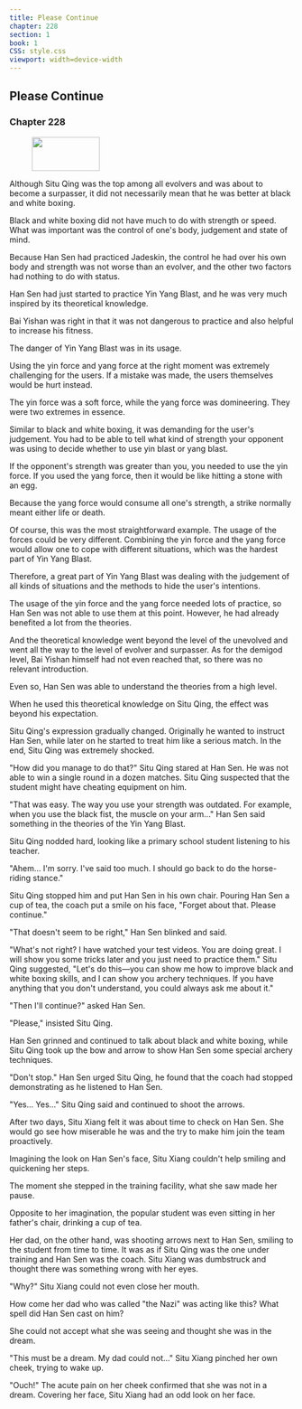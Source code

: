 ```yaml
---
title: Please Continue
chapter: 228
section: 1
book: 1
CSS: style.css
viewport: width=device-width
---
```


## Please Continue

### Chapter 228

<figure>
	<img src="../Images/gem.gif" alt="" id="gem" width="120" height="60" />
</figure>

Although Situ Qing was the top among all evolvers and was about to become a surpasser, it did not necessarily mean that he was better at black and white boxing.

Black and white boxing did not have much to do with strength or speed. What was important was the control of one's body, judgement and state of mind.

Because Han Sen had practiced Jadeskin, the control he had over his own body and strength was not worse than an evolver, and the other two factors had nothing to do with status.

Han Sen had just started to practice Yin Yang Blast, and he was very much inspired by its theoretical knowledge.

Bai Yishan was right in that it was not dangerous to practice and also helpful to increase his fitness.

The danger of Yin Yang Blast was in its usage.

Using the yin force and yang force at the right moment was extremely challenging for the users. If a mistake was made, the users themselves would be hurt instead.

The yin force was a soft force, while the yang force was domineering. They were two extremes in essence.

Similar to black and white boxing, it was demanding for the user's judgement. You had to be able to tell what kind of strength your opponent was using to decide whether to use yin blast or yang blast.

If the opponent's strength was greater than you, you needed to use the yin force. If you used the yang force, then it would be like hitting a stone with an egg.

Because the yang force would consume all one's strength, a strike normally meant either life or death.

Of course, this was the most straightforward example. The usage of the forces could be very different. Combining the yin force and the yang force would allow one to cope with different situations, which was the hardest part of Yin Yang Blast.

Therefore, a great part of Yin Yang Blast was dealing with the judgement of all kinds of situations and the methods to hide the user's intentions.

The usage of the yin force and the yang force needed lots of practice, so Han Sen was not able to use them at this point. However, he had already benefited a lot from the theories.

And the theoretical knowledge went beyond the level of the unevolved and went all the way to the level of evolver and surpasser. As for the demigod level, Bai Yishan himself had not even reached that, so there was no relevant introduction.

Even so, Han Sen was able to understand the theories from a high level.

When he used this theoretical knowledge on Situ Qing, the effect was beyond his expectation.

Situ Qing's expression gradually changed. Originally he wanted to instruct Han Sen, while later on he started to treat him like a serious match. In the end, Situ Qing was extremely shocked.

"How did you manage to do that?" Situ Qing stared at Han Sen. He was not able to win a single round in a dozen matches. Situ Qing suspected that the student might have cheating equipment on him.

"That was easy. The way you use your strength was outdated. For example, when you use the black fist, the muscle on your arm..." Han Sen said something in the theories of the Yin Yang Blast.

Situ Qing nodded hard, looking like a primary school student listening to his teacher.

"Ahem... I'm sorry. I've said too much. I should go back to do the horse-riding stance."

Situ Qing stopped him and put Han Sen in his own chair. Pouring Han Sen a cup of tea, the coach put a smile on his face, "Forget about that. Please continue."

"That doesn't seem to be right," Han Sen blinked and said.

"What's not right? I have watched your test videos. You are doing great. I will show you some tricks later and you just need to practice them." Situ Qing suggested, "Let's do this—you can show me how to improve black and white boxing skills, and I can show you archery techniques. If you have anything that you don't understand, you could always ask me about it."

"Then I'll continue?" asked Han Sen.

"Please," insisted Situ Qing.

Han Sen grinned and continued to talk about black and white boxing, while Situ Qing took up the bow and arrow to show Han Sen some special archery techniques.

"Don't stop." Han Sen urged Situ Qing, he found that the coach had stopped demonstrating as he listened to Han Sen.

"Yes... Yes..." Situ Qing said and continued to shoot the arrows.

After two days, Situ Xiang felt it was about time to check on Han Sen. She would go see how miserable he was and the try to make him join the team proactively.

Imagining the look on Han Sen's face, Situ Xiang couldn't help smiling and quickening her steps.

The moment she stepped in the training facility, what she saw made her pause.

Opposite to her imagination, the popular student was even sitting in her father's chair, drinking a cup of tea.

Her dad, on the other hand, was shooting arrows next to Han Sen, smiling to the student from time to time. It was as if Situ Qing was the one under training and Han Sen was the coach. Situ Xiang was dumbstruck and thought there was something wrong with her eyes.

"Why?" Situ Xiang could not even close her mouth.

How come her dad who was called "the Nazi" was acting like this? What spell did Han Sen cast on him?

She could not accept what she was seeing and thought she was in the dream.

"This must be a dream. My dad could not..." Situ Xiang pinched her own cheek, trying to wake up.

"Ouch!" The acute pain on her cheek confirmed that she was not in a dream. Covering her face, Situ Xiang had an odd look on her face.